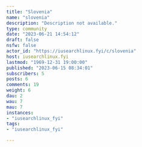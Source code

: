 ```yaml
---
title: "Slovenia" 
name: "slovenia"
description: "Description not available."
type: community
date: "2023-06-21 14:54:12"
draft: false
nsfw: false
actor_id: "https://iusearchlinux.fyi/c/slovenia"
host: iusearchlinux.fyi
lastmod: "1969-12-31 19:00:00"
published: "2023-06-15 08:34:01"
subscribers: 5
posts: 6
comments: 19
weight: 6
dau: 2
wau: 7
mau: 7
instances:
- "iusearchlinux_fyi"
tags: 
- "iusearchlinux_fyi"

---
```

